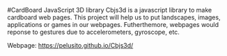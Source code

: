#CardBoard JavaScript 3D library
Cbjs3d is a javascript library to make cardboard web pages. This project will help us to put landscapes, images, applications or games in our webpages.
  Futherthemore, webpages would reponse to gestures due to accelerometers, gyroscope, etc.
  
  Webpage: https://pelusito.github.io/Cbjs3d/
